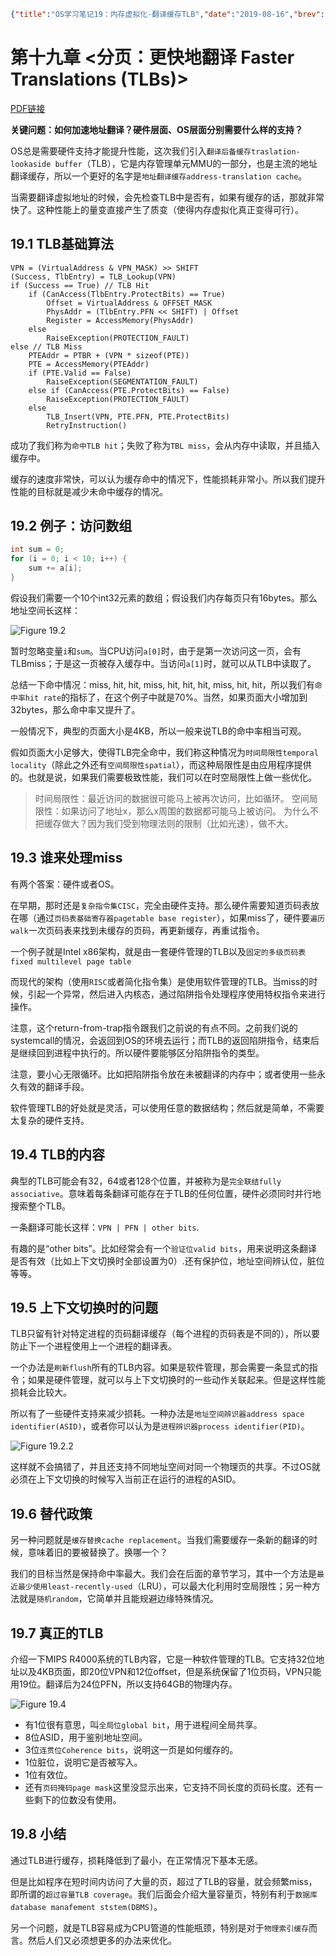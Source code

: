 ```json lw-blog-meta
{"title":"OS学习笔记19：内存虚拟化-翻译缓存TLB","date":"2019-08-16","brev":"分页有个问题，每次虚拟地址的翻译，都要两次内存访问，无疑存在着巨大的性能问题。所以我们用缓存来改善这个性能的问题。","tags":["OS"],"path":"blog/2019/190816-OS学习笔记-19.md"}
```



# 第十九章 <分页：更快地翻译 Faster Translations (TLBs)>

[PDF链接](http://pages.cs.wisc.edu/~remzi/OSTEP/vm-tlbs.pdf)

**关键问题：如何加速地址翻译？硬件层面、OS层面分别需要什么样的支持？**

OS总是需要硬件支持才能提升性能，这次我们引入`翻译后备缓存traslation-lookaside buffer`（TLB），它是内存管理单元MMU的一部分，也是主流的地址翻译缓存，所以一个更好的名字是`地址翻译缓存address-translation cache`。

当需要翻译虚拟地址的时候，会先检查TLB中是否有，如果有缓存的话，那就非常快了。这种性能上的量变直接产生了质变（使得内存虚拟化真正变得可行）。

## 19.1 TLB基础算法

```
VPN = (VirtualAddress & VPN_MASK) >> SHIFT
(Success, TlbEntry) = TLB_Lookup(VPN)
if (Success == True) // TLB Hit
    if (CanAccess(TlbEntry.ProtectBits) == True)
        Offset = VirtualAddress & OFFSET_MASK
        PhysAddr = (TlbEntry.PFN << SHIFT) | Offset
        Register = AccessMemory(PhysAddr)
    else
        RaiseException(PROTECTION_FAULT)
else // TLB Miss
    PTEAddr = PTBR + (VPN * sizeof(PTE))
    PTE = AccessMemory(PTEAddr)
    if (PTE.Valid == False)
        RaiseException(SEGMENTATION_FAULT)
    else if (CanAccess(PTE.ProtectBits) == False)
        RaiseException(PROTECTION_FAULT)
    else
        TLB_Insert(VPN, PTE.PFN, PTE.ProtectBits)
        RetryInstruction()
```

成功了我们称为`命中TLB hit`；失败了称为`TBL miss`，会从内存中读取，并且插入缓存中。

缓存的速度非常快，可以认为缓存命中的情况下，性能损耗非常小。所以我们提升性能的目标就是减少未命中缓存的情况。

## 19.2 例子：访问数组

```c
int sum = 0;
for (i = 0; i < 10; i++) {
    sum += a[i];
}
```

假设我们需要一个10个int32元素的数组；假设我们内存每页只有16bytes。那么地址空间长这样：

![Figure 19.2](/static/blog/2019-08-16-Fig-19-2.png)

暂时忽略变量`i`和`sum`。当CPU访问`a[0]`时，由于是第一次访问这一页，会有TLBmiss；于是这一页被存入缓存中。当访问`a[1]`时，就可以从TLB中读取了。

总结一下命中情况：miss, hit, hit, miss, hit, hit, hit, miss, hit, hit，所以我们有`命中率hit rate`的指标了，在这个例子中就是70%。当然，如果页面大小增加到32bytes，那么命中率又提升了。

一般情况下，典型的页面大小是4KB，所以一般来说TLB的命中率相当可观。

假如页面大小足够大，使得TLB完全命中，我们称这种情况为`时间局限性temporal locality`（除此之外还有`空间局限性spatial`），而这种局限性是由应用程序提供的。也就是说，如果我们需要极致性能，我们可以在时空局限性上做一些优化。

> 时间局限性：最近访问的数据很可能马上被再次访问，比如循环。
> 空间局限性：如果访问了地址x，那么x周围的数据都可能马上被访问。
> 为什么不把缓存做大？因为我们受到物理法则的限制（比如光速），做不大。

## 19.3 谁来处理miss

有两个答案：硬件或者OS。

在早期，那时还是`复杂指令集CISC`，完全由硬件支持。那么硬件需要知道页码表放在哪（通过`页码表基础寄存器pagetable base register`），如果miss了，硬件要`遍历walk`一次页码表来找到未缓存的页码，再更新缓存，再重试指令。

一个例子就是Intel x86架构，就是由一套硬件管理的TLB以及`固定的多级页码表fixed multilevel page table`

而现代的架构（使用`RISC`或者简化指令集）是使用软件管理的TLB。当miss的时候，引起一个异常，然后进入内核态，通过陷阱指令处理程序使用特权指令来进行操作。

注意，这个return-from-trap指令跟我们之前说的有点不同。之前我们说的systemcall的情况，会返回到OS的环境去运行；而TLB的返回陷阱指令，结束后是继续回到进程中执行的。所以硬件要能够区分陷阱指令的类型。

注意，要小心无限循环。比如把陷阱指令放在未被翻译的内存中；或者使用一些永久有效的翻译手段。

软件管理TLB的好处就是灵活，可以使用任意的数据结构；然后就是简单，不需要太复杂的硬件支持。

## 19.4 TLB的内容

典型的TLB可能会有32，64或者128个位置，并被称为是`完全联结fully associative`。意味着每条翻译可能存在于TLB的任何位置，硬件必须同时并行地搜索整个TLB。

一条翻译可能长这样：` VPN | PFN | other bits `.

有趣的是“other bits”。比如经常会有一个`验证位valid bits`，用来说明这条翻译是否有效（比如上下文切换时全部设置为0）.还有保护位，地址空间辨认位，脏位等等。

## 19.5 上下文切换时的问题

TLB只留有针对特定进程的页码翻译缓存（每个进程的页码表是不同的），所以要防止下一个进程使用上一个进程的翻译表。

一个办法是`刷新flush`所有的TLB内容。如果是软件管理，那会需要一条显式的指令；如果是硬件管理，就可以与上下文切换时的一些动作关联起来。但是这样性能损耗会比较大。

所以有了一些硬件支持来减少损耗。一种办法是`地址空间辨识器address space identifier(ASID)`，或者你可以认为是`进程辨识器process identifier(PID)`。

![Figure 19.2.2](/static/blog/2019-08-16-Fig-19-2-2.png)

这样就不会搞错了，并且还支持不同地址空间对同一个物理页的共享。不过OS就必须在上下文切换的时候写入当前正在运行的进程的ASID。

## 19.6 替代政策

另一种问题就是`缓存替换cache replacement`。当我们需要缓存一条新的翻译的时候，意味着旧的要被替换了。换哪一个？

我们的目标当然是保持命中率最大。我们会在后面的章节学习，其中一个方法是`最近最少使用least-recently-used`（LRU），可以最大化利用时空局限性；另一种方法就是`随机random`，它简单并且能规避边缘特殊情况。

## 19.7 真正的TLB

介绍一下MIPS R4000系统的TLB内容，它是一种软件管理的TLB。它支持32位地址以及4KB页面，即20位VPN和12位offset，但是系统保留了1位页码，VPN只能用19位。翻译后为24位PFN，所以支持64GB的物理内存。

![Figure 19.4](/static/blog/2019-08-16-Fig-19-4.png)

- 有1位很有意思，叫`全局位global bit`，用于进程间全局共享。
- 8位ASID，用于鉴别地址空间。
- 3位`连贯位Coherence bits`，说明这一页是如何缓存的。
- 1位脏位，说明它是否被写入。
- 1位有效位。
- 还有`页码掩码page mask`这里没显示出来，它支持不同长度的页码长度。还有一些剩下的位数没有使用。

## 19.8 小结

通过TLB进行缓存，损耗降低到了最小，在正常情况下基本无感。

但是比如程序在短时间内访问了大量的页，超过了TLB的容量，就会频繁miss，即所谓的`超过容量TLB coverage`。我们后面会介绍大量容量页，特别有利于`数据库database manafement ststem(DBMS)`。

另一个问题，就是TLB容易成为CPU管道的性能瓶颈，特别是对于`物理索引缓存`而言。然后人们又必须想更多的办法来优化。
